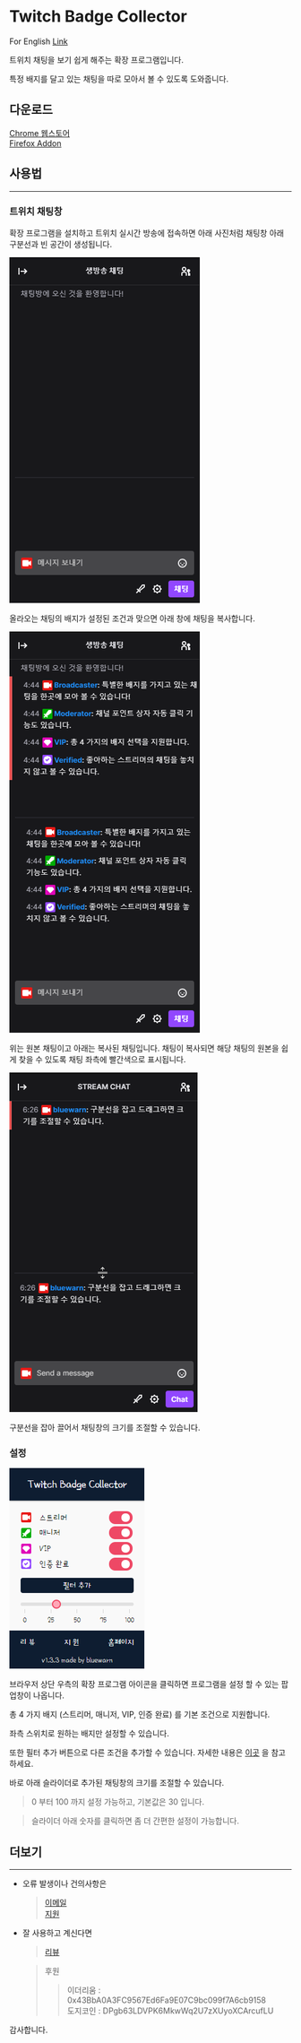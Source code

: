 # Twitch Badge Collector

For English [Link](https://tbc.bluewarn.dev/README_en.html)

트위치 채팅을 보기 쉽게 해주는 확장 프로그램입니다.

특정 배지를 달고 있는 채팅을 따로 모아서 볼 수 있도록 도와줍니다.

## 다운로드

[Chrome 웹스토어](https://chrome.google.com/webstore/detail/twitch-badge-collector/gnkpenemgdhdckabddlbcjlhplmhlhoj)<br>
[Firefox Addon](https://addons.mozilla.org/ko/firefox/addon/twitch-badge-collector/)

## 사용법
***

### 트위치 채팅창
확장 프로그램을 설치하고 트위치 실시간 방송에 접속하면 아래 사진처럼 채팅창 아래 구분선과 빈 공간이 생성됩니다.

![screenshot_1](./screenshot/ko/chat_room_example.png)

올라오는 채팅의 배지가 설정된 조건과 맞으면 아래 창에 채팅을 복사합니다.

![screenshot_2](./screenshot/ko/chat_room_example_2.png)

위는 원본 채팅이고 아래는 복사된 채팅입니다.
채팅이 복사되면 해당 채팅의 원본을 쉽게 찾을 수 있도록 채팅 좌측에 빨간색으로 표시됩니다.

![screenshot_drag](./screenshot/ko/drag.webp)

구분선을 잡아 끌어서 채팅창의 크기를 조절할 수 있습니다.

### 설정
![screenshot_3](./screenshot/ko/popup.png)

브라우저 상단 우측의 확장 프로그램 아이콘을 클릭하면 프로그램을 설정 할 수 있는 팝업창이 나옵니다.<br>

총 4 가지 배지 (스트리머, 매니저, VIP, 인증 완료) 를 기본 조건으로 지원합니다.

좌측 스위치로 원하는 배지만 설정할 수 있습니다.

또한 필터 추가 버튼으로 다른 조건을 추가할 수 있습니다. 자세한 내용은 [이곳](https://tbc.bluewarn.dev/F_README.html) 을 참고하세요.

바로 아래 슬라이더로 추가된 채팅창의 크기를 조절할 수 있습니다. 


> 0 부터 100 까지 설정 가능하고, 기본값은 30 입니다.

> 슬라이더 아래 숫자를 클릭하면 좀 더 간편한 설정이 가능합니다.



## 더보기
***

* 오류 발생이나 건의사항은

    > [이메일](mailto:n5lp97@gmail.com)<br>
    > [지원](https://chrome.google.com/webstore/detail/twitch-badge-collector/gnkpenemgdhdckabddlbcjlhplmhlhoj/support)

* 잘 사용하고 계신다면

    > [리뷰](https://chrome.google.com/webstore/detail/twitch-badge-collector/gnkpenemgdhdckabddlbcjlhplmhlhoj/reviews)

    > 후원
    >> 이더리움 : 0x43BbA0A3FC9567Ed6Fa9E07C9bc099f7A6cb9158 <br>
    >> 도지코인 : DPgb63LDVPK6MkwWq2U7zXUyoXCArcufLU

감사합니다.


